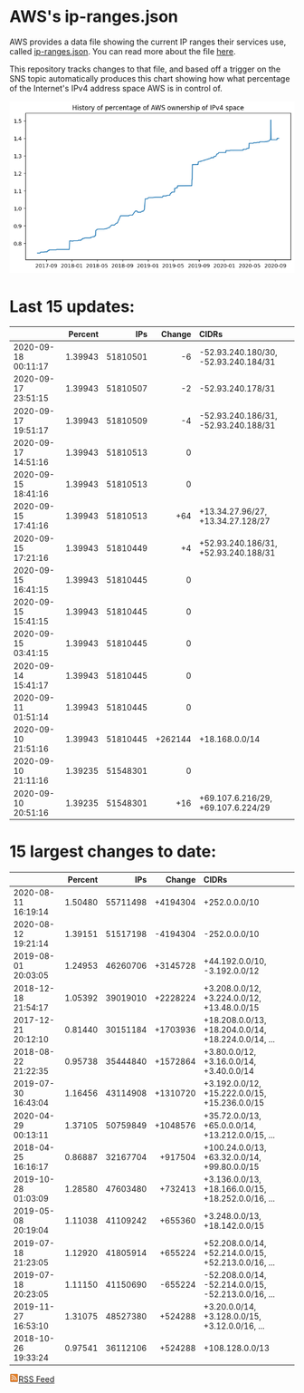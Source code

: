 # AWS's ip-ranges.json

AWS provides a data file showing the current IP ranges their
services use, called [ip-ranges.json](https://ip-ranges.amazonaws.com/ip-ranges.json).  You 
can read more about the file [here](https://docs.aws.amazon.com/general/latest/gr/aws-ip-ranges.html).

This repository tracks changes to that file, and based off a trigger on the SNS topic 
automatically produces this chart showing how what percentage of the Internet's IPv4 
address space AWS is in control of.

![History of AWS](history_count.png)

# Last 15 updates:

| | Percent | IPs | Change | CIDRs |
| :--- | ---: | ---: | ---: | :--- |
| 2020-09-18 00:11:17 | 1.39943 | 51810501 | -6 | -52.93.240.180/30, -52.93.240.184/31 |
| 2020-09-17 23:51:15 | 1.39943 | 51810507 | -2 | -52.93.240.178/31 |
| 2020-09-17 19:51:17 | 1.39943 | 51810509 | -4 | -52.93.240.186/31, -52.93.240.188/31 |
| 2020-09-17 14:51:16 | 1.39943 | 51810513 | 0 |  |
| 2020-09-15 18:41:16 | 1.39943 | 51810513 | 0 |  |
| 2020-09-15 17:41:16 | 1.39943 | 51810513 | +64 | +13.34.27.96/27, +13.34.27.128/27 |
| 2020-09-15 17:21:16 | 1.39943 | 51810449 | +4 | +52.93.240.186/31, +52.93.240.188/31 |
| 2020-09-15 16:41:15 | 1.39943 | 51810445 | 0 |  |
| 2020-09-15 15:41:15 | 1.39943 | 51810445 | 0 |  |
| 2020-09-15 03:41:15 | 1.39943 | 51810445 | 0 |  |
| 2020-09-14 15:41:17 | 1.39943 | 51810445 | 0 |  |
| 2020-09-11 01:51:14 | 1.39943 | 51810445 | 0 |  |
| 2020-09-10 21:51:16 | 1.39943 | 51810445 | +262144 | +18.168.0.0/14 |
| 2020-09-10 21:11:16 | 1.39235 | 51548301 | 0 |  |
| 2020-09-10 20:51:16 | 1.39235 | 51548301 | +16 | +69.107.6.216/29, +69.107.6.224/29 |


# 15 largest changes to date:

| | Percent | IPs | Change | CIDRs |
| :--- | ---: | ---: | ---: | :--- |
| 2020-08-11 16:19:14 | 1.50480 | 55711498 | +4194304 | +252.0.0.0/10 |
| 2020-08-12 19:21:14 | 1.39151 | 51517198 | -4194304 | -252.0.0.0/10 |
| 2019-08-01 20:03:05 | 1.24953 | 46260706 | +3145728 | +44.192.0.0/10, -3.192.0.0/12 |
| 2018-12-18 21:54:17 | 1.05392 | 39019010 | +2228224 | +3.208.0.0/12, +3.224.0.0/12, +13.48.0.0/15 |
| 2017-12-21 20:12:10 | 0.81440 | 30151184 | +1703936 | +18.208.0.0/13, +18.204.0.0/14, +18.224.0.0/14, ... |
| 2018-08-22 21:22:35 | 0.95738 | 35444840 | +1572864 | +3.80.0.0/12, +3.16.0.0/14, +3.40.0.0/14 |
| 2019-07-30 16:43:04 | 1.16456 | 43114908 | +1310720 | +3.192.0.0/12, +15.222.0.0/15, +15.236.0.0/15 |
| 2020-04-29 00:13:11 | 1.37105 | 50759849 | +1048576 | +35.72.0.0/13, +65.0.0.0/14, +13.212.0.0/15, ... |
| 2018-04-25 16:16:17 | 0.86887 | 32167704 | +917504 | +100.24.0.0/13, +63.32.0.0/14, +99.80.0.0/15 |
| 2019-10-28 01:03:09 | 1.28580 | 47603480 | +732413 | +3.136.0.0/13, +18.166.0.0/15, +18.252.0.0/16, ... |
| 2019-05-08 20:19:04 | 1.11038 | 41109242 | +655360 | +3.248.0.0/13, +18.142.0.0/15 |
| 2019-07-18 21:23:05 | 1.12920 | 41805914 | +655224 | +52.208.0.0/14, +52.214.0.0/15, +52.213.0.0/16, ... |
| 2019-07-18 20:23:05 | 1.11150 | 41150690 | -655224 | -52.208.0.0/14, -52.214.0.0/15, -52.213.0.0/16, ... |
| 2019-11-27 16:53:10 | 1.31075 | 48527380 | +524288 | +3.20.0.0/14, +3.128.0.0/15, +3.12.0.0/16, ... |
| 2018-10-26 19:33:24 | 0.97541 | 36112106 | +524288 | +108.128.0.0/13 |


[![RSS Icon](rss-icon.png)RSS Feed](https://raw.githubusercontent.com/seligman/aws-ip-ranges/master/rss.xml)
